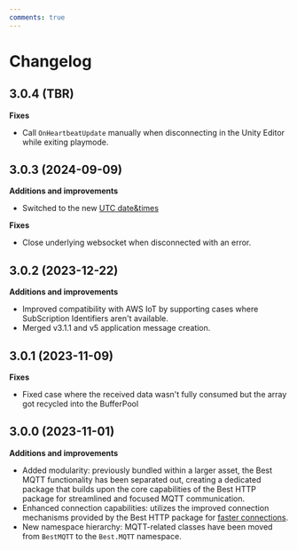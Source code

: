 ```yaml
---
comments: true
---
```


# Changelog

## 3.0.4 (TBR)

__Fixes__

- Call `OnHeartbeatUpdate` manually when disconnecting in the Unity Editor while exiting playmode.

## 3.0.3 (2024-09-09)

__Additions and improvements__

- Switched to the new [UTC date&times](../HTTP/changelog.md)

__Fixes__

- Close underlying websocket when disconnected with an error.

## 3.0.2 (2023-12-22)

__Additions and improvements__

- Improved compatibility with AWS IoT by supporting cases where SubScription Identifiers aren't available.
- Merged v3.1.1 and v5 application message creation.

## 3.0.1 (2023-11-09)

__Fixes__

- Fixed case where the received data wasn't fully consumed but the array got recycled into the BufferPool

## 3.0.0 (2023-11-01)

__Additions and improvements__

- Added modularity: previously bundled within a larger asset, the Best MQTT functionality has been separated out, 
creating a dedicated package that builds upon the core capabilities of the Best HTTP package for streamlined and focused MQTT communication.
- Enhanced connection capabilities: utilizes the improved connection mechanisms provided by the Best HTTP package for [faster connections](../Shared/connections/racing.md).
- New namespace hierarchy: MQTT-related classes have been moved from `BestMQTT` to the `Best.MQTT` namespace.